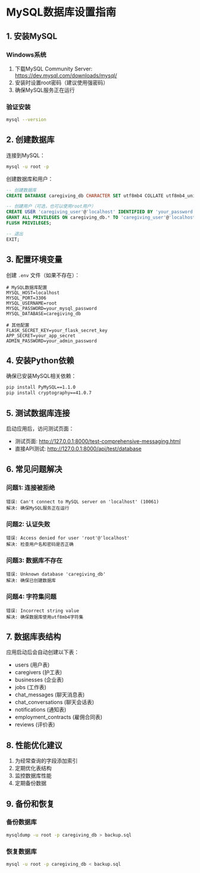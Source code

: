 # MySQL数据库设置指南

## 1. 安装MySQL

### Windows系统
1. 下载MySQL Community Server: https://dev.mysql.com/downloads/mysql/
2. 安装时设置root密码（建议使用强密码）
3. 确保MySQL服务正在运行

### 验证安装
```bash
mysql --version
```

## 2. 创建数据库

连接到MySQL：
```bash
mysql -u root -p
```

创建数据库和用户：
```sql
-- 创建数据库
CREATE DATABASE caregiving_db CHARACTER SET utf8mb4 COLLATE utf8mb4_unicode_ci;

-- 创建用户（可选，也可以使用root用户）
CREATE USER 'caregiving_user'@'localhost' IDENTIFIED BY 'your_password';
GRANT ALL PRIVILEGES ON caregiving_db.* TO 'caregiving_user'@'localhost';
FLUSH PRIVILEGES;

-- 退出
EXIT;
```

## 3. 配置环境变量

创建 `.env` 文件（如果不存在）：
```env
# MySQL数据库配置
MYSQL_HOST=localhost
MYSQL_PORT=3306
MYSQL_USERNAME=root
MYSQL_PASSWORD=your_mysql_password
MYSQL_DATABASE=caregiving_db

# 其他配置
FLASK_SECRET_KEY=your_flask_secret_key
APP_SECRET=your_app_secret
ADMIN_PASSWORD=your_admin_password
```

## 4. 安装Python依赖

确保已安装MySQL相关依赖：
```bash
pip install PyMySQL==1.1.0
pip install cryptography==41.0.7
```

## 5. 测试数据库连接

启动应用后，访问测试页面：
- 测试页面: http://127.0.0.1:8000/test-comprehensive-messaging.html
- 直接API测试: http://127.0.0.1:8000/api/test/database

## 6. 常见问题解决

### 问题1: 连接被拒绝
```
错误: Can't connect to MySQL server on 'localhost' (10061)
解决: 确保MySQL服务正在运行
```

### 问题2: 认证失败
```
错误: Access denied for user 'root'@'localhost'
解决: 检查用户名和密码是否正确
```

### 问题3: 数据库不存在
```
错误: Unknown database 'caregiving_db'
解决: 确保已创建数据库
```

### 问题4: 字符集问题
```
错误: Incorrect string value
解决: 确保数据库使用utf8mb4字符集
```

## 7. 数据库表结构

应用启动后会自动创建以下表：
- users (用户表)
- caregivers (护工表)
- businesses (企业表)
- jobs (工作表)
- chat_messages (聊天消息表)
- chat_conversations (聊天会话表)
- notifications (通知表)
- employment_contracts (雇佣合同表)
- reviews (评价表)

## 8. 性能优化建议

1. 为经常查询的字段添加索引
2. 定期优化表结构
3. 监控数据库性能
4. 定期备份数据

## 9. 备份和恢复

### 备份数据库
```bash
mysqldump -u root -p caregiving_db > backup.sql
```

### 恢复数据库
```bash
mysql -u root -p caregiving_db < backup.sql
```
